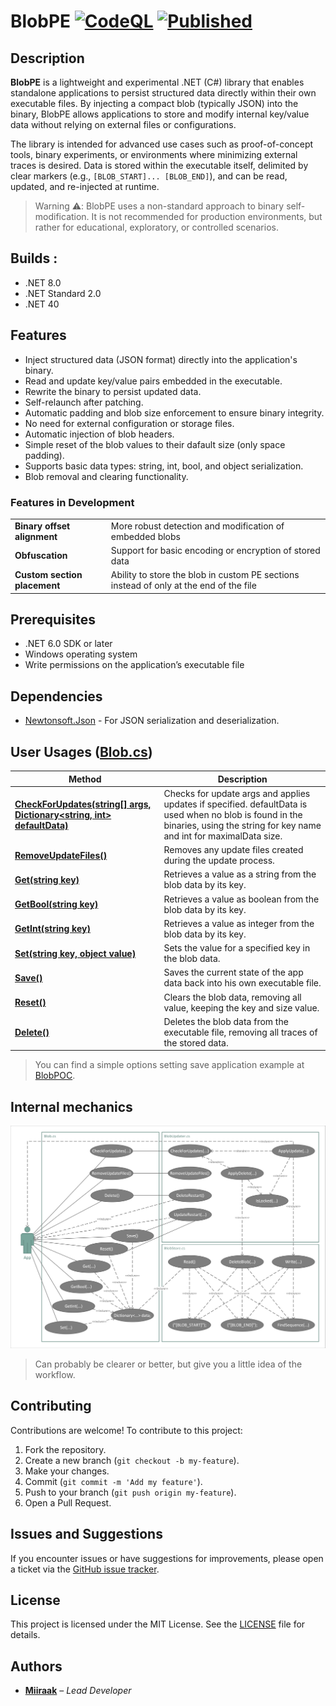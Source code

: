 # BlobPE [![CodeQL](https://github.com/Miiraak/BlobPE/actions/workflows/github-code-scanning/codeql/badge.svg)](https://github.com/Miiraak/BlobPE/actions/workflows/github-code-scanning/codeql) [![Published](https://github.com/Miiraak/BlobPE/actions/workflows/publish-package.yml/badge.svg)](https://github.com/Miiraak/BlobPE/actions/workflows/publish-package.yml)

## Description
**BlobPE** is a lightweight and experimental .NET (C#) library that enables standalone applications to persist structured data directly within their own executable files. By injecting a compact blob (typically JSON) into the binary, BlobPE allows applications to store and modify internal key/value data without relying on external files or configurations.

The library is intended for advanced use cases such as proof-of-concept tools, binary experiments, or environments where minimizing external traces is desired. Data is stored within the executable itself, delimited by clear markers (e.g., `[BLOB_START]... [BLOB_END]`), and can be read, updated, and re-injected at runtime.

> Warning ⚠️: BlobPE uses a non-standard approach to binary self-modification. It is not recommended for production environments, but rather for educational, exploratory, or controlled scenarios.

## Builds :
- .NET 8.0
- .NET Standard 2.0
- .NET 40

## Features
- Inject structured data (JSON format) directly into the application's binary.
- Read and update key/value pairs embedded in the executable.
- Rewrite the binary to persist updated data.
- Self-relaunch after patching.
- Automatic padding and blob size enforcement to ensure binary integrity.
- No need for external configuration or storage files.
- Automatic injection of blob headers.
- Simple reset of the blob values to their dafault size (only space padding).
- Supports basic data types: string, int, bool, and object serialization.
- Blob removal and clearing functionality.

### Features in Development
|||
|---|---|
| **Binary offset alignment** | More robust detection and modification of embedded blobs |
| **Obfuscation** | Support for basic encoding or encryption of stored data |
| **Custom section placement** | Ability to store the blob in custom PE sections instead of only at the end of the file |

## Prerequisites
- .NET 6.0 SDK or later
- Windows operating system
- Write permissions on the application’s executable file

## Dependencies
- [Newtonsoft.Json](https://www.nuget.org/packages/Newtonsoft.Json/) - For JSON serialization and deserialization.

## User Usages ([Blob.cs](https://github.com/Miiraak/BlobPE/blob/master/BlobPE/Blob.cs))
| Method | Description |
|--- | --- |
| [**CheckForUpdates(string[] args, Dictionary<string, int> defaultData)**](https://github.com/Miiraak/BlobPE/blob/93ca37b4ddd975f8e3af7fc840a491fb35f2035b/BlobPE/Blob.cs#L37) | Checks for update args and applies updates if specified. defaultData is used when no blob is found in the binaries, using the string for key name and int for maximalData size. |
| [**RemoveUpdateFiles()**](https://github.com/Miiraak/BlobPE/blob/93ca37b4ddd975f8e3af7fc840a491fb35f2035b/BlobPE/Blob.cs#L47) | Removes any update files created during the update process. |
| [**Get(string key)**](https://github.com/Miiraak/BlobPE/blob/93ca37b4ddd975f8e3af7fc840a491fb35f2035b/BlobPE/Blob.cs#L58) | Retrieves a value as a string from the blob data by its key. |
| [**GetBool(string key)**](https://github.com/Miiraak/BlobPE/blob/93ca37b4ddd975f8e3af7fc840a491fb35f2035b/BlobPE/Blob.cs#L71) | Retrieves a value as boolean from the blob data by its key. |
| [**GetInt(string key)**](https://github.com/Miiraak/BlobPE/blob/93ca37b4ddd975f8e3af7fc840a491fb35f2035b/BlobPE/Blob.cs#L84) | Retrieves a value as integer from the blob data by its key. |
| [**Set(string key, object value)**](https://github.com/Miiraak/BlobPE/blob/93ca37b4ddd975f8e3af7fc840a491fb35f2035b/BlobPE/Blob.cs#L96) | Sets the value for a specified key in the blob data. |
| [**Save()**](https://github.com/Miiraak/BlobPE/blob/93ca37b4ddd975f8e3af7fc840a491fb35f2035b/BlobPE/Blob.cs#L106) | Saves the current state of the app data back into his own executable file. |
| [**Reset()**](https://github.com/Miiraak/BlobPE/blob/93ca37b4ddd975f8e3af7fc840a491fb35f2035b/BlobPE/Blob.cs#L117) | Clears the blob data, removing all value, keeping the key and size value. |
| [**Delete()**](https://github.com/Miiraak/BlobPE/blob/93ca37b4ddd975f8e3af7fc840a491fb35f2035b/BlobPE/Blob.cs#L133) | Deletes the blob data from the executable file, removing all traces of the stored data. |
> You can find a simple options setting save application example at [BlobPOC](https://github.com/Miiraak/BlobPOC).

## Internal mechanics
![img](https://github.com/Miiraak/BlobPE/blob/master/.github/img/Internal_Interaction.png)
> Can probably be clearer or better, but give you a little idea of the workflow. 

## Contributing
Contributions are welcome! To contribute to this project:

1. Fork the repository.
2. Create a new branch (`git checkout -b my-feature`).
3. Make your changes.
4. Commit (`git commit -m 'Add my feature'`).
5. Push to your branch (`git push origin my-feature`).
6. Open a Pull Request.

## Issues and Suggestions
If you encounter issues or have suggestions for improvements, please open a ticket via the [GitHub issue tracker](https://github.com/Miiraak/BlobPE/issues).

## License
This project is licensed under the MIT License. See the [LICENSE](./LICENSE) file for details.

## Authors
- [**Miiraak**](https://github.com/miiraak) – *Lead Developer*
